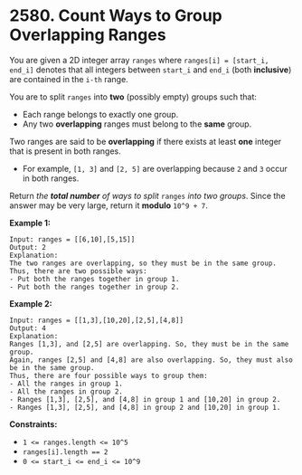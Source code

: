 # 2580. Count Ways to Group Overlapping Ranges

You are given a 2D integer array `ranges` where `ranges[i] = [start_i, end_i]` denotes that all integers between `start_i` and `end_i` (both **inclusive**) are contained in the `i-th` range.

You are to split `ranges` into **two** (possibly empty) groups such that:

- Each range belongs to exactly one group.
- Any two **overlapping** ranges must belong to the **same** group.

Two ranges are said to be **overlapping** if there exists at least **one** integer that is present in both ranges.

- For example, `[1, 3]` and `[2, 5]` are overlapping because `2` and `3` occur in both ranges.

Return *the **total number** of ways to split* `ranges` *into two groups*. Since the answer may be very large, return it **modulo** `10^9 + 7`.

**Example 1:**

```()
Input: ranges = [[6,10],[5,15]]
Output: 2
Explanation: 
The two ranges are overlapping, so they must be in the same group.
Thus, there are two possible ways:
- Put both the ranges together in group 1.
- Put both the ranges together in group 2.
```

**Example 2:**

```()
Input: ranges = [[1,3],[10,20],[2,5],[4,8]]
Output: 4
Explanation: 
Ranges [1,3], and [2,5] are overlapping. So, they must be in the same group.
Again, ranges [2,5] and [4,8] are also overlapping. So, they must also be in the same group. 
Thus, there are four possible ways to group them:
- All the ranges in group 1.
- All the ranges in group 2.
- Ranges [1,3], [2,5], and [4,8] in group 1 and [10,20] in group 2.
- Ranges [1,3], [2,5], and [4,8] in group 2 and [10,20] in group 1.
```

**Constraints:**

- `1 <= ranges.length <= 10^5`
- `ranges[i].length == 2`
- `0 <= start_i <= end_i <= 10^9`
